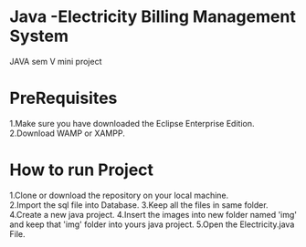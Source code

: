 # Java -Electricity Billing Management System
JAVA sem V mini project

# PreRequisites
1.Make sure you have downloaded the Eclipse Enterprise Edition.  
2.Download WAMP or XAMPP.

# How to run Project
1.Clone or download the repository on your local machine.  
2.Import the sql file into Database.
3.Keep all the files in same folder.
4.Create a new java project.
4.Insert the images into new folder named 'img' and keep that 'img' folder into yours java project.
5.Open the Electricity.java File.

